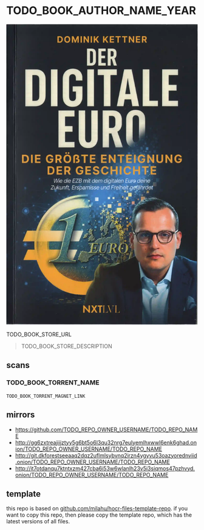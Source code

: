 # TODO_BOOK_AUTHOR_NAME_YEAR

![TODO_BOOK_AUTHOR_NAME_YEAR](cover.webp)

TODO_BOOK_STORE_URL

<blockquote>

TODO_BOOK_STORE_DESCRIPTION

</blockquote>

## scans

### TODO_BOOK_TORRENT_NAME

```
TODO_BOOK_TORRENT_MAGNET_LINK
```

## mirrors

- https://github.com/TODO_REPO_OWNER_USERNAME/TODO_REPO_NAME
- http://gg6zxtreajiijztyy5g6bt5o6l3qu32nrg7eulyemlhxwwl6enk6ghad.onion/TODO_REPO_OWNER_USERNAME/TODO_REPO_NAME
- http://git.dkforestseeaaq2dqz2uflmlsybvnq2irzn4ygyvu53oazyorednviid.onion/TODO_REPO_OWNER_USERNAME/TODO_REPO_NAME
- http://it7otdanqu7ktntxzm427cba6i53w6wlanlh23v5i3siqmos47pzhvyd.onion/TODO_REPO_OWNER_USERNAME/TODO_REPO_NAME



## template

this repo is based on
[github.com/milahu/hocr-files-template-repo](https://github.com/milahu/hocr-files-template-repo).
if you want to copy this repo,
then please copy the template repo,
which has the latest versions of all files.
